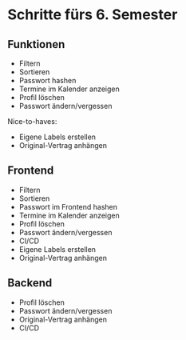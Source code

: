 # Schritte fürs 6. Semester

## Funktionen

- Filtern
- Sortieren
- Passwort hashen
- Termine im Kalender anzeigen
- Profil löschen
- Passwort ändern/vergessen

Nice-to-haves:

- Eigene Labels erstellen
- Original-Vertrag anhängen

## Frontend

- Filtern
- Sortieren
- Passwort im Frontend hashen
- Termine im Kalender anzeigen
- Profil löschen
- Passwort ändern/vergessen
- CI/CD
- Eigene Labels erstellen
- Original-Vertrag anhängen

## Backend

- Profil löschen
- Passwort ändern/vergessen
- Original-Vertrag anhängen
- CI/CD

